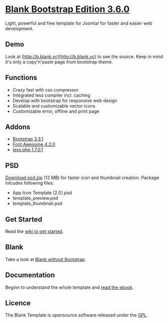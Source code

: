 # [Blank Bootstrap Edition 3.6.0](http://blank.vc)

Light, powerful and free template for Joomla!
for faster and easier web development.

## Demo

Look at [http://b.blank.vc](http://b.blank.vc) to see the source. Keep in mind it's only a copy'n'paste page from bootstrap theme.

## Functions

* Crazy fast with css compressor
* Integrated less compiler incl. caching
* Develop with bootstrap for responsive web design
* Scalable and customizable vector icons
* Customizable error, offline and print page

## Addons 

* [Bootstrap 3.3.1](http://getbootstrap.com/)
* [Font Awesome 4.2.0](https://fortawesome.github.io/Font-Awesome/)
* [less.php 1.7.0.1](https://github.com/oyejorge/less.php)

## PSD

[Download psd.zip](http://itr.im/psd) (12 MB) for faster icon and thumbnail creation. Package inlcudes following files:

* App Icon Template [2.0].psd
* template_preview.psd
* template_thumbnail.psd

## Get Started

Read the [wiki to get started](https://github.com/Bloggerschmidt/Blank-Template/wiki/Getting-started).

## Blank

Take a look at [Blank without Bootstrap](https://github.com/Bloggerschmidt/Blank).

## Documentation

Beginn to understand the whole template and [read the ebook](http://blank.vc/ebook/levels).

## Licence

The Blank Template is opensource software released under the [GPL](http://www.gnu.org/licenses/gpl-2.0.txt).
